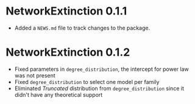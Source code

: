 # NetworkExtinction 0.1.1

* Added a `NEWS.md` file to track changes to the package.

# NetworkExtinction 0.1.2

* Fixed parameters in `degree_distribution`, the intercept for power law was not present
* Fixed `degree_distribution` to select one model per family
* Eliminated *Truncated* distribution from `degree_distribution` since it didn't have any theoretical support
